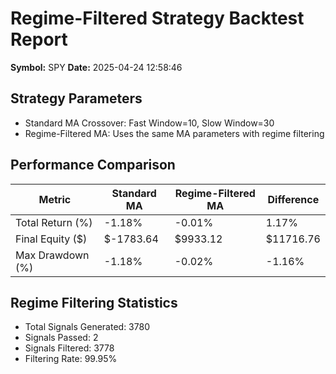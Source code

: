 # Regime-Filtered Strategy Backtest Report

**Symbol:** SPY
**Date:** 2025-04-24 12:58:46

## Strategy Parameters
- Standard MA Crossover: Fast Window=10, Slow Window=30
- Regime-Filtered MA: Uses the same MA parameters with regime filtering

## Performance Comparison

| Metric | Standard MA | Regime-Filtered MA | Difference |
|--------|------------|-------------------|------------|
| Total Return (%) | -1.18% | -0.01% | 1.17% |
| Final Equity ($) | $-1783.64 | $9933.12 | $11716.76 |
| Max Drawdown (%) | -1.18% | -0.02% | -1.16% |

## Regime Filtering Statistics
- Total Signals Generated: 3780
- Signals Passed: 2
- Signals Filtered: 3778
- Filtering Rate: 99.95%
